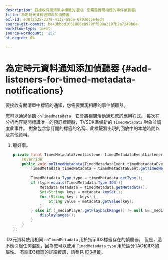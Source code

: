 ```yaml
---
description: 要接收有關清單中標籤的通知，您需要實現相應的事件偵聽器。
title: 為定時元資料通知添加偵聽器
exl-id: e38f2a25-3379-4132-a8de-6703dc564ed4
source-git-commit: be43bbbd1051886c8979ff590a3197b2a7249b6a
workflow-type: tm+mt
source-wordcount: '152'
ht-degree: 0%

---
```


# 為定時元資料通知添加偵聽器 {#add-listeners-for-timed-metadata-notifications}

要接收有關清單中標籤的通知，您需要實現相應的事件偵聽器。

您可以通過偵聽 `onTimedMetadata`，它會將相關活動通知您的應用程式。 每次在分析內容期間標識唯一的預訂標籤時，TVSDK準備新的 `TimedMetadata` 對象並調度此事件。 對象包含您訂閱的標籤的名稱、此標籤將出現的回放中的本地時間以及其他資料。

1. 聽好事。

   ```java
   private final TimedMetadataEventListener timedMetadataEventListener = new TimedMetadataEventListener() { 
       @Override 
       public void onTimedMetadata(TimedMetadataEvent timedMetadataEvent) { 
           TimedMetadata timedMetadata = timedMetadataEvent.getTimedMetadata(); 
   
           TimedMetadata.Type type = timedMetadata.getType(); 
           if (type.equals(TimedMetadata.Type.ID3)){ 
               Metadata metadata = timedMetadata.getMetadata(); 
               Set<String> keys = metadata.keySet(); 
               for (String key : keys) { 
                   String value = metadata.getValue(key); 
               } 
           } else if (_mediaPlayer.getPlaybackRange() != null && _mediaPlayer.getPlaybackRange().getDuration() > 0) { 
               displayRanges(); 
           } 
       } 
   }; 
   ```

ID3元資料使用相同 `onTimedMetadata` 用於指示ID3標籤存在的偵聽器。 但是，這不應引起任何混亂，因為您可以使用 `TimedMetadata` `type` 用於區分TAG和ID3的屬性。 有關ID3標籤的詳細資訊，請參見  [ID3標籤](../../content-playback-options/t-psdk-android-2.7-id3-metadata-retrieve.md)。
